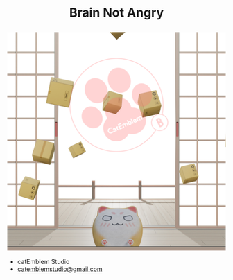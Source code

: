 # <p align="center">Brain Not Angry</p>
![image](https://github.com/catEmblem-Studio/brain-not-angry/blob/main/img/brainNotAngry_homePage.png)
- catEmblem Studio
- catemblemstudio@gmail.com

